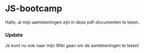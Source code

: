 # JS-bootcamp

Hallo, al mijn aantekeningen zijn in deze pdf-documenten te lezen.

### Update

Je kunt nu ook naar mijn Wiki gaan om de aantekeningen te lezen!
